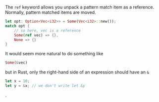 The `ref` keyword allows you unpack a pattern match item as a reference.  
Normally, pattern matched items are moved.  

```rs
let opt: Option<Vec<i32>> = Some(Vec<i32>::new());
match opt {
    // so here, vec is a reference
    Some(ref vec) => {},
    None => {}
}
```

It would seem more natural to do something like

```rs
Some(&vec)
```

but in Rust, only the right-hand side of an expression should have an `&`

```rs
let x = 10;
let y = &x; // we don't write let &y
```

.
